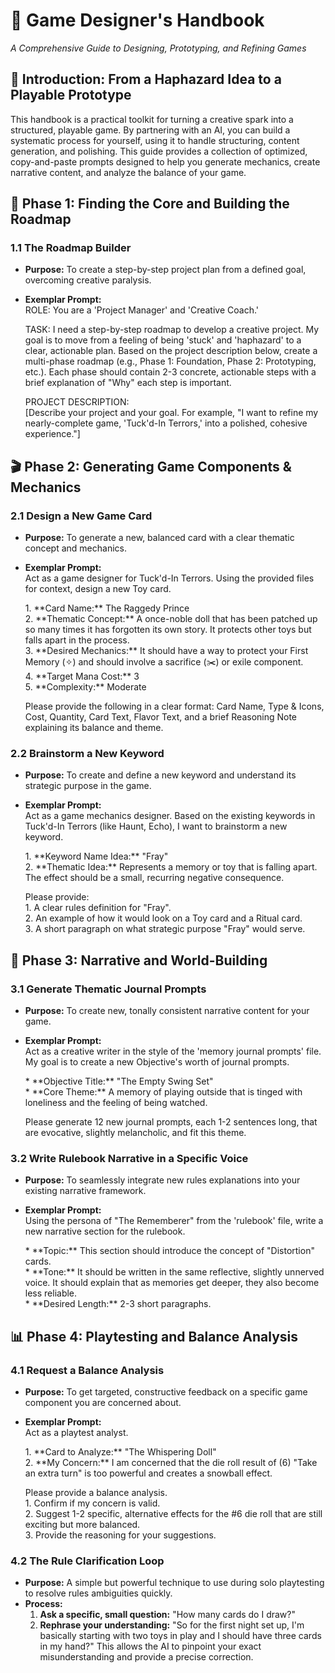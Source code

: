 # **📖 Game Designer's Handbook**

_A Comprehensive Guide to Designing, Prototyping, and Refining Games_

## **🎯 Introduction: From a Haphazard Idea to a Playable Prototype**

This handbook is a practical toolkit for turning a creative spark into a structured, playable game. By partnering with an AI, you can build a systematic process for yourself, using it to handle structuring, content generation, and polishing. This guide provides a collection of optimized, copy-and-paste prompts designed to help you generate mechanics, create narrative content, and analyze the balance of your game.

## **🚀 Phase 1: Finding the Core and Building the Roadmap**

### **1.1 The Roadmap Builder**

- **Purpose:** To create a step-by-step project plan from a defined goal, overcoming creative paralysis.
- **Exemplar Prompt:**  
  ROLE: You are a 'Project Manager' and 'Creative Coach.'

  TASK: I need a step-by-step roadmap to develop a creative project. My goal is to move from a feeling of being 'stuck' and 'haphazard' to a clear, actionable plan. Based on the project description below, create a multi-phase roadmap (e.g., Phase 1: Foundation, Phase 2: Prototyping, etc.). Each phase should contain 2-3 concrete, actionable steps with a brief explanation of "Why" each step is important.

  PROJECT DESCRIPTION:  
  \[Describe your project and your goal. For example, "I want to refine my nearly-complete game, 'Tuck'd-In Terrors,' into a polished, cohesive experience."\]

## **🎬 Phase 2: Generating Game Components & Mechanics**

### **2.1 Design a New Game Card**

- **Purpose:** To generate a new, balanced card with a clear thematic concept and mechanics.
- **Exemplar Prompt:**  
  Act as a game designer for Tuck'd-In Terrors. Using the provided files for context, design a new Toy card.

  1\. \*\*Card Name:\*\* The Raggedy Prince  
  2\. \*\*Thematic Concept:\*\* A once-noble doll that has been patched up so many times it has forgotten its own story. It protects other toys but falls apart in the process.  
  3\. \*\*Desired Mechanics:\*\* It should have a way to protect your First Memory (✧) and should involve a sacrifice (✂️) or exile component.  
  4\. \*\*Target Mana Cost:\*\* 3  
  5\. \*\*Complexity:\*\* Moderate

  Please provide the following in a clear format: Card Name, Type & Icons, Cost, Quantity, Card Text, Flavor Text, and a brief Reasoning Note explaining its balance and theme.

### **2.2 Brainstorm a New Keyword**

- **Purpose:** To create and define a new keyword and understand its strategic purpose in the game.
- **Exemplar Prompt:**  
  Act as a game mechanics designer. Based on the existing keywords in Tuck'd-In Terrors (like Haunt, Echo), I want to brainstorm a new keyword.

  1\. \*\*Keyword Name Idea:\*\* "Fray"  
  2\. \*\*Thematic Idea:\*\* Represents a memory or toy that is falling apart. The effect should be a small, recurring negative consequence.

  Please provide:  
  1\. A clear rules definition for "Fray".  
  2\. An example of how it would look on a Toy card and a Ritual card.  
  3\. A short paragraph on what strategic purpose "Fray" would serve.

## **🔄 Phase 3: Narrative and World-Building**

### **3.1 Generate Thematic Journal Prompts**

- **Purpose:** To create new, tonally consistent narrative content for your game.
- **Exemplar Prompt:**  
  Act as a creative writer in the style of the 'memory journal prompts' file. My goal is to create a new Objective's worth of journal prompts.

  \* \*\*Objective Title:\*\* "The Empty Swing Set"  
  \* \*\*Core Theme:\*\* A memory of playing outside that is tinged with loneliness and the feeling of being watched.

  Please generate 12 new journal prompts, each 1-2 sentences long, that are evocative, slightly melancholic, and fit this theme.

### **3.2 Write Rulebook Narrative in a Specific Voice**

- **Purpose:** To seamlessly integrate new rules explanations into your existing narrative framework.
- **Exemplar Prompt:**  
  Using the persona of "The Rememberer" from the 'rulebook' file, write a new narrative section for the rulebook.

  \* \*\*Topic:\*\* This section should introduce the concept of "Distortion" cards.  
  \* \*\*Tone:\*\* It should be written in the same reflective, slightly unnerved voice. It should explain that as memories get deeper, they also become less reliable.  
  \* \*\*Desired Length:\*\* 2-3 short paragraphs.

## **📊 Phase 4: Playtesting and Balance Analysis**

### **4.1 Request a Balance Analysis**

- **Purpose:** To get targeted, constructive feedback on a specific game component you are concerned about.
- **Exemplar Prompt:**  
  Act as a playtest analyst.

  1\. \*\*Card to Analyze:\*\* "The Whispering Doll"  
  2\. \*\*My Concern:\*\* I am concerned that the die roll result of (6) "Take an extra turn" is too powerful and creates a snowball effect.

  Please provide a balance analysis.  
  1\. Confirm if my concern is valid.  
  2\. Suggest 1-2 specific, alternative effects for the \#6 die roll that are still exciting but more balanced.  
  3\. Provide the reasoning for your suggestions.

### **4.2 The Rule Clarification Loop**

- **Purpose:** A simple but powerful technique to use during solo playtesting to resolve rules ambiguities quickly.
- **Process:**
  1. **Ask a specific, small question:** "How many cards do I draw?"
  2. **Rephrase your understanding:** "So for the first night set up, I'm basically starting with two toys in play and I should have three cards in my hand?" This allows the AI to pinpoint your exact misunderstanding and provide a precise correction.
